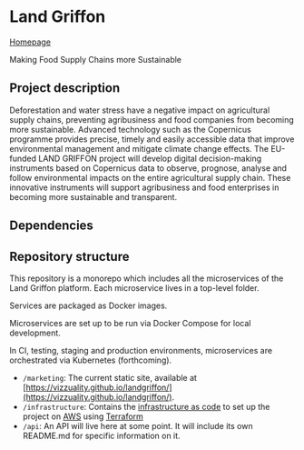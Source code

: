 # Land Griffon

[Homepage](https://vizzuality.github.io/landgriffon/)

Making Food Supply Chains more Sustainable

## Project description

Deforestation and water stress have a negative impact on agricultural supply chains, preventing agribusiness and food companies from becoming more sustainable. Advanced technology such as the Copernicus programme provides precise, timely and easily accessible data that improve environmental management and mitigate climate change effects. The EU-funded LAND GRIFFON project will develop digital decision-making instruments based on Copernicus data to observe, prognose, analyse and follow environmental impacts on the entire agricultural supply chain. These innovative instruments will support agribusiness and food enterprises in becoming more sustainable and transparent.

## Dependencies

## Repository structure

This repository is a monorepo which includes all the microservices of the Land Griffon platform. Each microservice lives in a top-level folder.

Services are packaged as Docker images.

Microservices are set up to be run via Docker Compose for local development.

In CI, testing, staging and production environments, microservices are orchestrated via Kubernetes (forthcoming).


* `/marketing`: The current static site, available at [https://vizzuality.github.io/landgriffon/](https://vizzuality.github.io/landgriffon/).
* `/infrastructure`: Contains the [infrastructure as code](https://en.wikipedia.org/wiki/Infrastructure_as_code) to set up the project on [AWS](https://aws.amazon.com/) using [Terraform](https://www.terraform.io/)
* `/api`: An API will live here at some point. It will include its own README.md for specific information on it.
